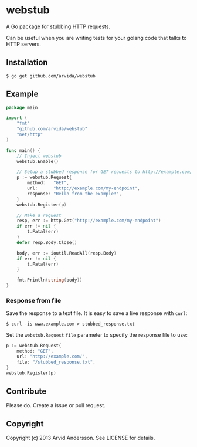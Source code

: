 # webstub

A Go package for stubbing HTTP requests.

Can be useful when you are writing tests for your golang code that talks to HTTP servers.

## Installation

	$ go get github.com/arvida/webstub

## Example

```go
package main

import (
	"fmt"
	"github.com/arvida/webstub"
	"net/http"
)

func main() {
	// Inject webstub
	webstub.Enable()

	// Setup a stubbed response for GET requests to http://example.com/my-endpoint
	p := webstub.Request{
		method:   "GET",
		url:      "http://example.com/my-endpoint",
		response: "Hello from the example!",
	}
	webstub.Register(p)

	// Make a request
	resp, err := http.Get("http://example.com/my-endpoint")
	if err != nil {
		t.Fatal(err)
	}
	defer resp.Body.Close()

	body, err := ioutil.ReadAll(resp.Body)
	if err != nil {
		t.Fatal(err)
	}

	fmt.Println(string(body))
}

```

### Response from file

Save the response to a text file. It is easy to save a live response with `curl`:

	$ curl -is www.example.com > stubbed_response.txt

Set the `webstub.Request` `file` parameter to specify the response file to use:

```go
p := webstub.Request{
	method: "GET",
    url: "http://example.com/",
    file: "/stubbed_response.txt",
}
webstub.Register(p)
```

## Contribute

Please do. Create a issue or pull request.

## Copyright

Copyright (c) 2013 Arvid Andersson. See LICENSE for details.

